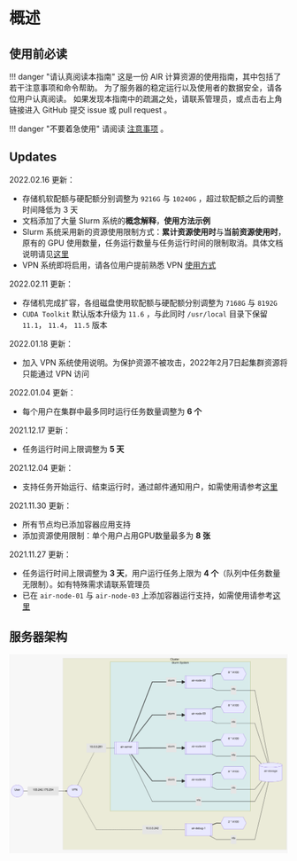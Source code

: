 # 概述

## 使用前必读

!!! danger "请认真阅读本指南"
    这是一份 AIR 计算资源的使用指南，其中包括了若干注意事项和命令帮助。
    为了服务器的稳定运行以及使用者的数据安全，请各位用户认真阅读。
    如果发现本指南中的疏漏之处，请联系管理员，或点击右上角链接进入 GitHub 提交 issue 或 pull request 。

!!! danger "不要着急使用"
    请阅读 [注意事项](https://co1lin.github.io/AIR-Server-Doc/basis/) 。

## Updates

2022.02.16 更新：

* 存储机软配额与硬配额分别调整为 `9216G` 与 `10240G` ，超过软配额之后的调整时间降低为 3 天
* 文档添加了大量 Slurm 系统的**概念解释**，**使用方法示例**
* Slurm 系统采用新的资源使用限制方式：**累计资源使用时**与**当前资源使用时**，原有的 GPU 使用数量，任务运行数量与任务运行时间的限制取消。具体文档说明请见[这里](https://co1lin.github.io/AIR-Server-Doc/gpu/)
* VPN 系统即将启用，请各位用户提前熟悉 VPN [使用方式](https://co1lin.github.io/AIR-Server-Doc/vpn/#2-vpn)

2022.02.11 更新：

* 存储机完成扩容，各组磁盘使用软配额与硬配额分别调整为 `7168G` 与 `8192G`
* `CUDA Toolkit` 默认版本升级为 `11.6` ，与此同时 `/usr/local` 目录下保留 `11.1`， `11.4`， `11.5` 版本

2022.01.18 更新：

* 加入 VPN 系统使用说明。为保护资源不被攻击，2022年2月7日起集群资源将只能通过 VPN 访问

2022.01.04 更新：

* 每个用户在集群中最多同时运行任务数量调整为 **6 个**

2021.12.17 更新：

* 任务运行时间上限调整为 **5 天**

2021.12.04 更新：

* 支持任务开始运行、结束运行时，通过邮件通知用户，如需使用请参考[这里](https://co1lin.github.io/AIR-Server-Doc/gpu/#2-srun)

2021.11.30 更新：

* 所有节点均已添加容器应用支持
* 添加资源使用限制：单个用户占用GPU数量最多为 **8 张**

2021.11.27 更新：

* 任务运行时间上限调整为 **3 天**，用户运行任务上限为 **4 个**（队列中任务数量无限制）。如有特殊需求请联系管理员
* 已在 `air-node-01` 与 `air-node-03` 上添加容器运行支持，如需使用请参考[这里](https://co1lin.github.io/AIR-Server-Doc/enroot/)

## 服务器架构

![all](2.png)

